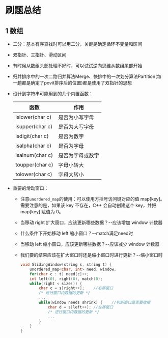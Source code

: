 # 刷题总结

## 1 数组

- 二分：基本有序查找时可以用二分，关键是确定循环不变量和区间
- 双指针、三指针、滑动区间
- 有时候从数组头部处理不好时，可以试试逆向思维从数组尾部开始
- 归并排序中的一次二路归并算法Merge、快排中的一次划分算法Partition(每一趟都是确定了povit排序后的位置)都是使用了双指针的思想
- 设计到字符串可能用到的几个内置函数：

    |函数|作用|
    |-|-|
    |islower(char c)|是否为小写字母|
    |isupper(char c)|是否为大写字母|
    |isdigit(char c)|是否为数字|
    |isalpha(char c)|是否为字母|
    |isalnum(char c)|是否为字母或数字|
    |toupper(char c)|字母小转大|
    |tolower(char c)|字母大转小|

- 重要的滑动窗口：
  - 注意`unordered_map`的使用：可以使用方括号访问键对应的值 map[key]。需要注意的是，如果该 key 不存在，C++ 会自动创建这个 key，并把 map[key] 赋值为 0。
  - 当移动 right 扩大窗口，应该更新哪些数据？--应该增加 window 计数器
  - 什么条件下开始移动 left 缩小窗口？--match满足need时
  - 当移动 left 缩小窗口，应该更新哪些数据？--应该减少 window 计数器
  - 我们要的结果应该在扩大窗口时还是缩小窗口时进行更新？--缩小窗口时

    ```cpp
    void SlidingWindow(string s, string t) {
        unordered_map<char, int> need, window;
        for(char c : t) need[c]++;
        int left(0), right(0), match(0);
        while(right < size()) {
            char c = s[right++];    //右移窗口
            /* 进行窗口内数据的更新 */
            ...
            while(window needs shrink) {    //判断窗口是否要收缩
                char d = s[left++]; //左移窗口
                /* 进行窗口内数据的更新 */
                ...
            }
        }
    }
    ```
